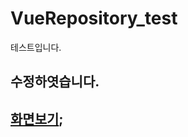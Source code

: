# VueRepository_test
테스트입니다.


## 수정하엿습니다.

## [화면보기]('https://samagui89.github.io/VueRepository_test/');